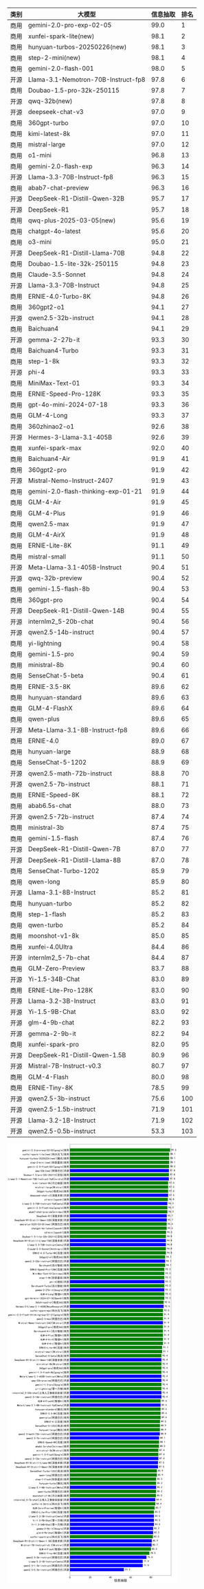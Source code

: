 
| 类别 | 大模型                         | 信息抽取 | 排名 |
|-----|------------------------------|---------|----|
|商用|gemini-2.0-pro-exp-02-05|99.0|1|
|商用|xunfei-spark-lite(new)|98.1|2|
|商用|hunyuan-turbos-20250226(new)|98.1|3|
|商用|step-2-mini(new)|98.1|4|
|商用|gemini-2.0-flash-001|98.0|5|
|开源|Llama-3.1-Nemotron-70B-Instruct-fp8|97.8|6|
|商用|Doubao-1.5-pro-32k-250115|97.8|7|
|开源|qwq-32b(new)|97.8|8|
|开源|deepseek-chat-v3|97.0|9|
|商用|360gpt-turbo|97.0|10|
|商用|kimi-latest-8k|97.0|11|
|商用|mistral-large|97.0|12|
|商用|o1-mini|96.8|13|
|商用|gemini-2.0-flash-exp|96.3|14|
|开源|Llama-3.3-70B-Instruct-fp8|96.3|15|
|商用|abab7-chat-preview|96.3|16|
|开源|DeepSeek-R1-Distill-Qwen-32B|95.7|17|
|开源|DeepSeek-R1|95.7|18|
|商用|qwq-plus-2025-03-05(new)|95.6|19|
|商用|chatgpt-4o-latest|95.6|20|
|商用|o3-mini|95.0|21|
|开源|DeepSeek-R1-Distill-Llama-70B|94.8|22|
|商用|Doubao-1.5-lite-32k-250115|94.8|23|
|商用|Claude-3.5-Sonnet|94.8|24|
|开源|Llama-3.3-70B-Instruct|94.8|25|
|商用|ERNIE-4.0-Turbo-8K|94.8|26|
|商用|360gpt2-o1|94.1|27|
|开源|qwen2.5-32b-instruct|94.1|28|
|商用|Baichuan4|94.1|29|
|开源|gemma-2-27b-it|93.3|30|
|商用|Baichuan4-Turbo|93.3|31|
|商用|step-1-8k|93.3|32|
|开源|phi-4|93.3|33|
|商用|MiniMax-Text-01|93.3|34|
|商用|ERNIE-Speed-Pro-128K|93.3|35|
|商用|gpt-4o-mini-2024-07-18|93.3|36|
|商用|GLM-4-Long|93.3|37|
|商用|360zhinao2-o1|92.6|38|
|开源|Hermes-3-Llama-3.1-405B|92.6|39|
|商用|xunfei-spark-max|92.0|40|
|商用|Baichuan4-Air|91.9|41|
|商用|360gpt2-pro|91.9|42|
|开源|Mistral-Nemo-Instruct-2407|91.9|43|
|商用|gemini-2.0-flash-thinking-exp-01-21|91.9|44|
|商用|GLM-4-Air|91.9|45|
|商用|GLM-4-Plus|91.9|46|
|商用|qwen2.5-max|91.9|47|
|商用|GLM-4-AirX|91.9|48|
|商用|ERNIE-Lite-8K|91.1|49|
|商用|mistral-small|91.1|50|
|开源|Meta-Llama-3.1-405B-Instruct|90.4|51|
|开源|qwq-32b-preview|90.4|52|
|商用|gemini-1.5-flash-8b|90.4|53|
|商用|360gpt-pro|90.4|54|
|开源|DeepSeek-R1-Distill-Qwen-14B|90.4|55|
|开源|internlm2_5-20b-chat|90.4|56|
|开源|qwen2.5-14b-instruct|90.4|57|
|商用|yi-lightning|90.4|58|
|商用|gemini-1.5-pro|90.4|59|
|商用|ministral-8b|90.4|60|
|商用|SenseChat-5-beta|90.4|61|
|商用|ERNIE-3.5-8K|89.6|62|
|商用|hunyuan-standard|89.6|63|
|商用|GLM-4-FlashX|89.6|64|
|商用|qwen-plus|89.6|65|
|开源|Meta-Llama-3.1-8B-Instruct-fp8|89.6|66|
|商用|ERNIE-4.0|89.0|67|
|商用|hunyuan-large|88.9|68|
|商用|SenseChat-5-1202|88.9|69|
|开源|qwen2.5-math-72b-instruct|88.8|70|
|开源|qwen2.5-7b-instruct|88.1|71|
|商用|ERNIE-Speed-8K|88.1|72|
|商用|abab6.5s-chat|88.0|73|
|开源|qwen2.5-72b-instruct|87.4|74|
|商用|ministral-3b|87.4|75|
|商用|gemini-1.5-flash|87.4|76|
|开源|DeepSeek-R1-Distill-Qwen-7B|87.0|77|
|开源|DeepSeek-R1-Distill-Llama-8B|87.0|78|
|商用|SenseChat-Turbo-1202|85.9|79|
|商用|qwen-long|85.9|80|
|开源|Llama-3.1-8B-Instruct|85.2|81|
|商用|hunyuan-turbo|85.2|82|
|商用|step-1-flash|85.2|83|
|商用|qwen-turbo|85.2|84|
|商用|moonshot-v1-8k|85.0|85|
|商用|xunfei-4.0Ultra|84.4|86|
|开源|internlm2_5-7b-chat|84.4|87|
|商用|GLM-Zero-Preview|83.7|88|
|开源|Yi-1.5-34B-Chat|83.0|89|
|商用|ERNIE-Lite-Pro-128K|83.0|90|
|开源|Llama-3.2-3B-Instruct|83.0|91|
|开源|Yi-1.5-9B-Chat|83.0|92|
|开源|glm-4-9b-chat|82.2|93|
|开源|gemma-2-9b-it|82.2|94|
|商用|xunfei-spark-pro|82.0|95|
|开源|DeepSeek-R1-Distill-Qwen-1.5B|80.9|96|
|开源|Mistral-7B-Instruct-v0.3|80.7|97|
|商用|GLM-4-Flash|80.0|98|
|商用|ERNIE-Tiny-8K|78.5|99|
|开源|qwen2.5-3b-instruct|75.6|100|
|开源|qwen2.5-1.5b-instruct|71.9|101|
|开源|Llama-3.2-1B-Instruct|71.9|102|
|开源|qwen2.5-0.5b-instruct|53.3|103|


![lin](../pic/extract.png)
